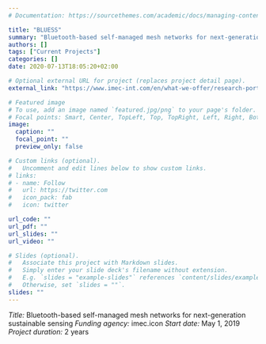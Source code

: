 ```yaml
---
# Documentation: https://sourcethemes.com/academic/docs/managing-content/

title: "BLUESS"
summary: "Bluetooth-based self-managed mesh networks for next-generation sustainable sensing (imec.icon, 2019-2021)"
authors: []
tags: ["Current Projects"]
categories: []
date: 2020-07-13T18:05:20+02:00

# Optional external URL for project (replaces project detail page).
external_link: "https://www.imec-int.com/en/what-we-offer/research-portfolio/bluess"

# Featured image
# To use, add an image named `featured.jpg/png` to your page's folder.
# Focal points: Smart, Center, TopLeft, Top, TopRight, Left, Right, BottomLeft, Bottom, BottomRight.
image:
  caption: ""
  focal_point: ""
  preview_only: false

# Custom links (optional).
#   Uncomment and edit lines below to show custom links.
# links:
# - name: Follow
#   url: https://twitter.com
#   icon_pack: fab
#   icon: twitter

url_code: ""
url_pdf: ""
url_slides: ""
url_video: ""

# Slides (optional).
#   Associate this project with Markdown slides.
#   Simply enter your slide deck's filename without extension.
#   E.g. `slides = "example-slides"` references `content/slides/example-slides.md`.
#   Otherwise, set `slides = ""`.
slides: ""
---
```


*Title:* Bluetooth-based self-managed mesh networks for next-generation sustainable sensing
*Funding agency:* imec.icon
*Start date:* May 1, 2019
*Project duration:* 2 years

